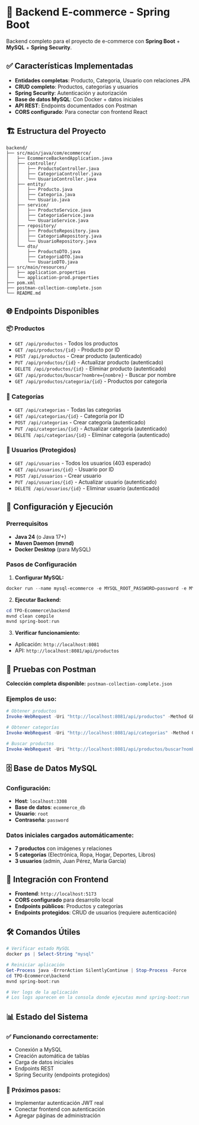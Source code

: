 # 🔧 Backend E-commerce - Spring Boot

Backend completo para el proyecto de e-commerce con **Spring Boot** + **MySQL** + **Spring Security**.

## ✅ Características Implementadas

- **Entidades completas**: Producto, Categoria, Usuario con relaciones JPA
- **CRUD completo**: Productos, categorías y usuarios
- **Spring Security**: Autenticación y autorización
- **Base de datos MySQL**: Con Docker + datos iniciales
- **API REST**: Endpoints documentados con Postman
- **CORS configurado**: Para conectar con frontend React

## 🏗️ Estructura del Proyecto

```
backend/
├── src/main/java/com/ecommerce/
│   ├── EcommerceBackendApplication.java
│   ├── controller/
│   │   ├── ProductoController.java
│   │   ├── CategoriaController.java
│   │   └── UsuarioController.java
│   ├── entity/
│   │   ├── Producto.java
│   │   ├── Categoria.java
│   │   └── Usuario.java
│   ├── service/
│   │   ├── ProductoService.java
│   │   ├── CategoriaService.java
│   │   └── UsuarioService.java
│   ├── repository/
│   │   ├── ProductoRepository.java
│   │   ├── CategoriaRepository.java
│   │   └── UsuarioRepository.java
│   └── dto/
│       ├── ProductoDTO.java
│       ├── CategoriaDTO.java
│       └── UsuarioDTO.java
├── src/main/resources/
│   ├── application.properties
│   └── application-prod.properties
├── pom.xml
├── postman-collection-complete.json
└── README.md
```

## 🌐 Endpoints Disponibles

### 📦 Productos
- `GET /api/productos` - Todos los productos
- `GET /api/productos/{id}` - Producto por ID
- `POST /api/productos` - Crear producto (autenticado)
- `PUT /api/productos/{id}` - Actualizar producto (autenticado)
- `DELETE /api/productos/{id}` - Eliminar producto (autenticado)
- `GET /api/productos/buscar?nombre={nombre}` - Buscar por nombre
- `GET /api/productos/categoria/{id}` - Productos por categoría

### 📂 Categorías
- `GET /api/categorias` - Todas las categorías
- `GET /api/categorias/{id}` - Categoría por ID
- `POST /api/categorias` - Crear categoría (autenticado)
- `PUT /api/categorias/{id}` - Actualizar categoría (autenticado)
- `DELETE /api/categorias/{id}` - Eliminar categoría (autenticado)

### 👥 Usuarios (Protegidos)
- `GET /api/usuarios` - Todos los usuarios (403 esperado)
- `GET /api/usuarios/{id}` - Usuario por ID
- `POST /api/usuarios` - Crear usuario
- `PUT /api/usuarios/{id}` - Actualizar usuario (autenticado)
- `DELETE /api/usuarios/{id}` - Eliminar usuario (autenticado)

## 🚀 Configuración y Ejecución

### Prerrequisitos
- **Java 24** (o Java 17+)
- **Maven Daemon (mvnd)**
- **Docker Desktop** (para MySQL)

### Pasos de Configuración

1. **Configurar MySQL:**
```powershell
docker run --name mysql-ecommerce -e MYSQL_ROOT_PASSWORD=password -e MYSQL_DATABASE=ecommerce_db -p 3308:3306 -d mysql:8.0
```

2. **Ejecutar Backend:**
```powershell
cd TPO-Ecommerce\backend
mvnd clean compile
mvnd spring-boot:run
```

3. **Verificar funcionamiento:**
- Aplicación: `http://localhost:8081`
- API: `http://localhost:8081/api/productos`

## 🧪 Pruebas con Postman

**Colección completa disponible:** `postman-collection-complete.json`

### Ejemplos de uso:

```powershell
# Obtener productos
Invoke-WebRequest -Uri "http://localhost:8081/api/productos" -Method GET

# Obtener categorías  
Invoke-WebRequest -Uri "http://localhost:8081/api/categorias" -Method GET

# Buscar productos
Invoke-WebRequest -Uri "http://localhost:8081/api/productos/buscar?nombre=iPhone" -Method GET
```

## 🗄️ Base de Datos MySQL

### Configuración:
- **Host**: `localhost:3308`
- **Base de datos**: `ecommerce_db`
- **Usuario**: `root`
- **Contraseña**: `password`

### Datos iniciales cargados automáticamente:
- **7 productos** con imágenes y relaciones
- **5 categorías** (Electrónica, Ropa, Hogar, Deportes, Libros)
- **3 usuarios** (admin, Juan Pérez, María García)

## 🔗 Integración con Frontend

- **Frontend**: `http://localhost:5173`
- **CORS configurado** para desarrollo local
- **Endpoints públicos**: Productos y categorías
- **Endpoints protegidos**: CRUD de usuarios (requiere autenticación)

## 🛠️ Comandos Útiles

```powershell
# Verificar estado MySQL
docker ps | Select-String "mysql"

# Reiniciar aplicación
Get-Process java -ErrorAction SilentlyContinue | Stop-Process -Force
cd TPO-Ecommerce\backend
mvnd spring-boot:run

# Ver logs de la aplicación
# Los logs aparecen en la consola donde ejecutas mvnd spring-boot:run
```

## 📊 Estado del Sistema

### ✅ **Funcionando correctamente:**
- Conexión a MySQL
- Creación automática de tablas
- Carga de datos iniciales
- Endpoints REST
- Spring Security (endpoints protegidos)

### 🔄 **Próximos pasos:**
- Implementar autenticación JWT real
- Conectar frontend con autenticación
- Agregar páginas de administración
